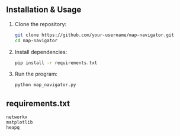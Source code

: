 ## Installation & Usage
1. Clone the repository:
   ```bash
   git clone https://github.com/your-username/map-navigator.git
   cd map-navigator
   ```
2. Install dependencies:
   ```bash
   pip install -r requirements.txt
   ```
3. Run the program:
   ```bash
   python map_navigator.py
   ```

## requirements.txt
```
networkx
matplotlib
heapq
```
